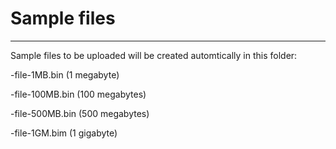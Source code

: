 # Sample files
---
Sample files to be uploaded will be created automtically in this folder:

-file-1MB.bin (1 megabyte)

-file-100MB.bin (100 megabytes)

-file-500MB.bin (500 megabytes)

-file-1GM.bim (1 gigabyte)



